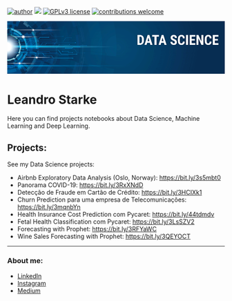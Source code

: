 [![author](https://img.shields.io/badge/author-lstarke-red.svg)](https://www.linkedin.com/in/leandrostarke/) [![](https://img.shields.io/badge/python-3.7+-blue.svg)](https://www.python.org/downloads/release/python-365/) [![GPLv3 license](https://img.shields.io/badge/License-GPLv3-blue.svg)](http://perso.crans.org/besson/LICENSE.html) [![contributions welcome](https://img.shields.io/badge/contributions-welcome-brightgreen.svg?style=flat)](https://github.com/carlosfab/data_science/issues)

<p align="center">
  <img src="banner.png" >
</p>

# Leandro Starke

Here you can find projects notebooks about Data Science, Machine Learning and Deep Learning.

## Projects:
See my Data Science projects:

* Airbnb Exploratory Data Analysis (Oslo, Norway): https://bit.ly/3s5mbt0
* Panorama COVID-19: https://bit.ly/3RxXNdD
* Detecção de Fraude em Cartão de Crédito: https://bit.ly/3HCIXk1
* Churn Prediction para uma empresa de Telecomunicações: https://bit.ly/3mqnbYn
* Health Insurance Cost Prediction com Pycaret: https://bit.ly/44tdmdv
* Fetal Health Classification com Pycaret: https://bit.ly/3LsSZV2
* Forecasting with Prophet: https://bit.ly/3RFYaWC
* Wine Sales Forecasting with Prophet: https://bit.ly/3QEYOCT

---
### About me:

* [LinkedIn](https://www.linkedin.com/in/leandrostarke/)
* [Instagram](https://www.instagram.com/leandrostarke/)
* [Medium](https://medium.com/@leandro.starke)

